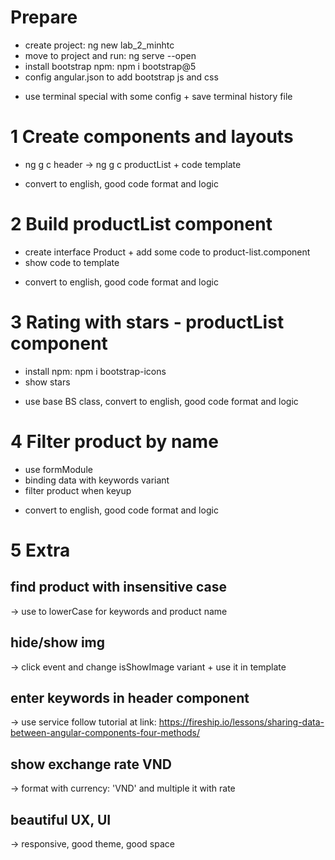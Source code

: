 # Prepare

- create project: ng new lab_2_minhtc
- move to project and run: ng serve --open
- install bootstrap npm: npm i bootstrap@5
- config angular.json to add bootstrap js and css

* use terminal special with some config + save terminal history file

# 1 Create components and layouts

- ng g c header -> ng g c productList + code template

* convert to english, good code format and logic

# 2 Build productList component

- create interface Product + add some code to product-list.component
- show code to template

* convert to english, good code format and logic

# 3 Rating with stars - productList component

- install npm: npm i bootstrap-icons
- show stars

* use base BS class, convert to english, good code format and logic

# 4 Filter product by name

- use formModule
- binding data with keywords variant
- filter product when keyup

* convert to english, good code format and logic

# 5 Extra

## find product with insensitive case

-> use to lowerCase for keywords and product name

## hide/show img

-> click event and change isShowImage variant + use it in template

## enter keywords in header component

-> use service follow tutorial at link:
https://fireship.io/lessons/sharing-data-between-angular-components-four-methods/

## show exchange rate VND

-> format with currency: 'VND' and multiple it with rate

## beautiful UX, UI

-> responsive, good theme, good space
